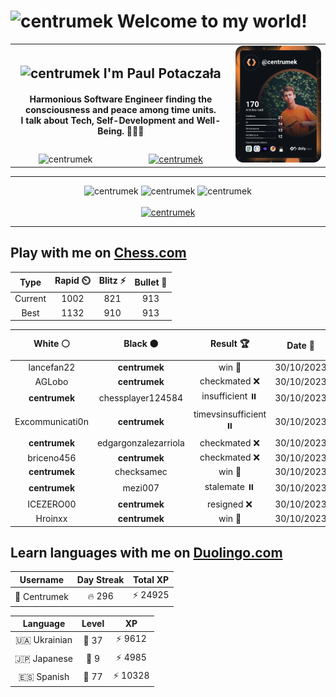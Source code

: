<h1>
  <img
    src="https://emojis.slackmojis.com/emojis/images/1531849430/4246/blob-sunglasses.gif"
    width="30"
    alt="centrumek"
  />
  Welcome to my world!
</h1>

<table>
  <tbody>
    <tr>
      <td align="center" width="70%" colspan="2">
        <h2>
          <img
            src="https://raw.githubusercontent.com/MartinHeinz/MartinHeinz/master/wave.gif"
            width="30px"
            alt="centrumek"
          />
          I'm Paul Potaczała
        </h2>
        <h4>
          Harmonious Software Engineer finding the consciousness and peace among time units.
          <br/>
          I talk about Tech, Self-Development and Well-Being. 🌿🧘🚀
        </h4>
      </td>
      <td width="30%" rowspan="2">
        <a href="https://app.daily.dev/centrumek">
          <img
            src="./devcard.svg"
            alt="centrumek"
          />
        </a>
      </td>
    </tr>
    <tr align="center">
      <td>
        <img
          src="https://komarev.com/ghpvc/?username=centrumek&label=visitors&color=0e75b6&style=flat"
          alt="centrumek"
        >
      </td>
      <td>
        <a href="https://stackoverflow.com/users/14496012/centrumek">
          <img
            src="https://stackoverflow.com/users/flair/14496012.png?theme=dark"
            alt="centrumek"
          >
        </a>
      </td>
    </tr>
  </tbody>
</table>

---
<div align="center">
  <img 
    src="https://github-readme-stats.vercel.app/api?username=centrumek&show_icons=true&count_private=true&theme=dark&hide_border=true&hide=issues,contribs&bg_color=00000000"
    alt="centrumek"
  />
  <img
    src="https://github-readme-stats.vercel.app/api/top-langs/?username=centrumek&layout=compact&hide_border=true&theme=dark&bg_color=00000000&langs_count=6&exclude_repo=air-statistic-app"
    alt="centrumek"
  />
  <img 
    src="https://github-readme-streak-stats.herokuapp.com?user=centrumek&theme=dark&hide_border=true&background=FFFFFF00"
    alt="centrumek"
  />
  <br/>
  <br/>
  <a href="https://www.buymeacoffee.com/centrumek">
    <img
      src="https://cdn.buymeacoffee.com/buttons/v2/default-orange.png"
      height="50"
      width="210"
      alt="centrumek"
    />
  </a>
</div>

---

## Play with me on [Chess.com](https://www.chess.com/member/centrumek)

<div align="center">
<!--START_SECTION:chessStats-->
<!-- Automatically generated with https://github.com/Balastrong/chess-stats-action -->

| Type | Rapid ⏲️ | Blitz ⚡ | Bullet 🔫 |
|:---:|:---:|:---:|:---:|
| Current | 1002 | 821 | 913 |
| Best | 1132 | 910 | 913 |

| White ⚪ | Black ⚫ | Result 🏆 | Date 📅 | Position 🗺️ | Type 🕕 |
|:---:|:---:|:---:|:---:|:---:|:---:|
| lancefan22 | **centrumek** | win 🥇 | 30/10/2023 | <a href="http://www.ee.unb.ca/cgi-bin/tervo/fen.pl?select=8/5pp1/3k4/3P2p1/7r/4K3/8/8 w - -">Link</a> | Blitz |
| AGLobo | **centrumek** | checkmated ❌ | 30/10/2023 | <a href="http://www.ee.unb.ca/cgi-bin/tervo/fen.pl?select=2rr4/pRk2p2/3p2bp/3Bp3/1P6/8/5PPP/4R1K1 b - -">Link</a> | Blitz |
| **centrumek** | chessplayer124584 | insufficient ⏸️ | 30/10/2023 | <a href="http://www.ee.unb.ca/cgi-bin/tervo/fen.pl?select=2K5/8/8/8/8/1k6/8/8 b - -">Link</a> | Blitz |
| Excommunicati0n | **centrumek** | timevsinsufficient ⏸️ | 30/10/2023 | <a href="http://www.ee.unb.ca/cgi-bin/tervo/fen.pl?select=5kB1/7P/7K/8/8/8/1b6/8 w - -">Link</a> | Blitz |
| **centrumek** | edgargonzalezarriola | checkmated ❌ | 30/10/2023 | <a href="http://www.ee.unb.ca/cgi-bin/tervo/fen.pl?select=2k2r2/p1p5/1p3pQ1/8/1P1p4/P2q4/K3r2P/R7 w - -">Link</a> | Blitz |
| briceno456 | **centrumek** | checkmated ❌ | 30/10/2023 | <a href="http://www.ee.unb.ca/cgi-bin/tervo/fen.pl?select=2kr4/p4p1p/2Q1p1p1/6B1/5P2/4q2P/P3p1P1/1R1rR2K b - -">Link</a> | Blitz |
| **centrumek** | checksamec | win 🥇 | 30/10/2023 | <a href="http://www.ee.unb.ca/cgi-bin/tervo/fen.pl?select=8/R7/8/7p/Q6P/8/1kQ5/4K3 b - -">Link</a> | Blitz |
| **centrumek** | mezi007 | stalemate ⏸️ | 30/10/2023 | <a href="http://www.ee.unb.ca/cgi-bin/tervo/fen.pl?select=8/8/8/8/6n1/6kp/6p1/6K1 w - -">Link</a> | Blitz |
| ICEZERO00 | **centrumek** | resigned ❌ | 30/10/2023 | <a href="http://www.ee.unb.ca/cgi-bin/tervo/fen.pl?select=4Q3/5R2/8/p1p1k3/P2p4/3B2K1/8/8 b - -">Link</a> | Blitz |
| Hroinxx | **centrumek** | win 🥇 | 30/10/2023 | <a href="http://www.ee.unb.ca/cgi-bin/tervo/fen.pl?select=5rk1/5p2/2p4p/4p1p1/4P3/5P1P/1r3q2/2RR1K2 w - -">Link</a> | Blitz |

<!--END_SECTION:chessStats-->
</div>

## Learn languages with me on [Duolingo.com](https://www.duolingo.com/profile/Centrumek)

<div align="center">
<!--START_SECTION:duolingoStats-->
<!-- Automatically generated with https://github.com/centrumek/duolingo-readme-stats-->

| Username | Day Streak | Total XP |
|:---:|:---:|:---:|
| 👤 Centrumek | 🔥 296 | ⚡ 24925 |

| Language | Level | XP |
|:---:|:---:|:---:|
| 🇺🇦 Ukrainian | 👑 37 | ⚡ 9612 |
| 🇯🇵 Japanese | 👑 9 | ⚡ 4985 |
| 🇪🇸 Spanish | 👑 77 | ⚡ 10328 |

<!--END_SECTION:duolingoStats-->
</div>
<!--
**centrumek/centrumek** is a ✨ _special_ ✨ repository because its `README.md` (this file) appears on your GitHub profile.

Here are some ideas to get you started:

- 🔭 I’m currently working on ...
- 🌱 I’m currently learning ...
- 👯 I’m looking to collaborate on ...
- 🤔 I’m looking for help with ...
- 💬 Ask me about ...
- 📫 How to reach me: ...
- 😄 Pronouns: ...
- ⚡ Fun fact: ...
-->
